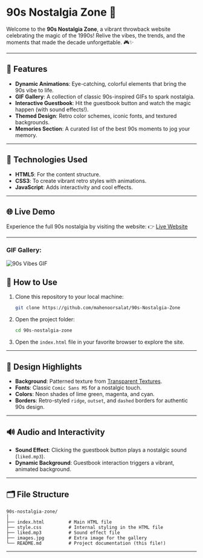 # 90s Nostalgia Zone 🌟

Welcome to the **90s Nostalgia Zone**, a vibrant throwback website celebrating the magic of the 1990s! Relive the vibes, the trends, and the moments that made the decade unforgettable. 🎮✨

---

## 🎉 Features

- **Dynamic Animations**: Eye-catching, colorful elements that bring the 90s vibe to life.
- **GIF Gallery**: A collection of classic 90s-inspired GIFs to spark nostalgia.
- **Interactive Guestbook**: Hit the guestbook button and watch the magic happen (with sound effects!).
- **Themed Design**: Retro color schemes, iconic fonts, and textured backgrounds.
- **Memories Section**: A curated list of the best 90s moments to jog your memory.

---

## 🚀 Technologies Used

- **HTML5**: For the content structure.
- **CSS3**: To create vibrant retro styles with animations.
- **JavaScript**: Adds interactivity and cool effects.

---

## 🌐 Live Demo

Experience the full 90s nostalgia by visiting the website:
👉 [Live Website](https://mahenoorsalat.github.io/90s-Nostalgia-Zone/)

---


### GIF Gallery:
![90s Vibes GIF](https://media.tenor.com/G93pek24BOIAAAAM/gift-dance.gif)


## 📄 How to Use

1. Clone this repository to your local machine:
   ```bash
   git clone https://github.com/mahenoorsalat/90s-Nostalgia-Zone
   ```

2. Open the project folder:
   ```bash
   cd 90s-nostalgia-zone
   ```

3. Open the `index.html` file in your favorite browser to explore the site.

---

## 🎨 Design Highlights

- **Background**: Patterned texture from [Transparent Textures](https://www.transparenttextures.com).
- **Fonts**: Classic `Comic Sans MS` for a nostalgic touch.
- **Colors**: Neon shades of lime green, magenta, and cyan.
- **Borders**: Retro-styled `ridge`, `outset`, and `dashed` borders for authentic 90s design.

---

## 🔊 Audio and Interactivity

- **Sound Effect**: Clicking the guestbook button plays a nostalgic sound (`liked.mp3`).
- **Dynamic Background**: Guestbook interaction triggers a vibrant, animated background.

---

## 🗂️ File Structure

```
90s-nostalgia-zone/
│
├── index.html         # Main HTML file
├── style.css          # Internal styling in the HTML file
├── liked.mp3          # Sound effect file
├── images.jpg         # Extra image for the gallery
└── README.md          # Project documentation (this file!)
```

---
